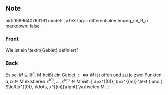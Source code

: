 ## Note
nid: 1589640763161
model: LaTeX
tags: differentialrechnung_im_R_n
markdown: false

### Front
Wie ist ein \textit{Gebiet} definiert?

### Back
Es sei $M \subseteq \mathbb{R}^{n} .$ M heißt ein Gebiet $: \Longleftrightarrow M$ ist offen und zu je zwei Punkten
$a, b \in M$ existieren $x^{(0)}, \ldots, x^{(m)} \in M$ mit:
\[
a=x^{(0)}, b=x^{(m)} \text { und } S\left[x^{(0)}, \ldots, x^{(m)}\right] \subseteq M.
\]
